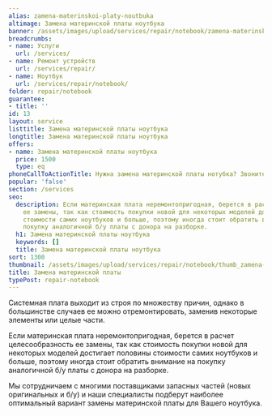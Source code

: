 ```yaml
---
alias: zamena-materinskoi-platy-noutbuka
altimage: Замена материнской платы ноутбука
banner: /assets/images/upload/services/repair/notebook/zamena-materinskoi-platy-noutbuka.jpg
breadcrumbs:
- name: Услуги
  url: /services/
- name: Ремонт устройств
  url: /services/repair/
- name: Ноутбук
  url: /services/repair/notebook/
folder: repair/notebook
guarantee:
- title: ''
id: 13
layout: service
listtitle: Замена материнской платы ноутбука
longtitle: Замена материнской платы ноутбука
offers:
- name: Замена материнской платы ноутбука
  price: 1500
  type: eq
phoneCallToActionTitle: Нужна замена материнской платы нотубка? Звоните!
popular: 'false'
section: /services
seo:
  description: Если материнская плата неремонтопригодная, берется в расчет целесообразность
    ее замены, так как стоимость покупки новой для некоторых моделей достигает половины
    стоимости самих ноутбуков и больше, поэтому иногда стоит обратить внимание на
    покупку аналогичной б/у платы с донора на разборке.
  h1: Замена материнской платы ноутбука
  keywords: []
  title: Замена материнской платы ноутбука
sort: 1300
thumbnail: /assets/images/upload/services/repair/notebook/thumb_zamena-materinskoi-platy-noutbuka.jpg
title: Замена материнской платы
typePost: repair-notebook
---
```

Системная плата выходит из строя по множеству причин, однако в большинстве случаев ее можно отремонтировать, заменив некоторые элементы или целые части.

Если материнская плата неремонтопригодная, берется в расчет целесообразность ее замены, так как стоимость покупки новой для некоторых моделей достигает половины стоимости самих ноутбуков и больше, поэтому иногда стоит обратить внимание на покупку аналогичной б/у платы с донора на разборке.

Мы сотрудничаем с многими поставщиками запасных частей (новых оригинальных и б/у) и наши специалисты подберут наиболее оптимальный вариант замены материнской платы для Вашего ноутбука.